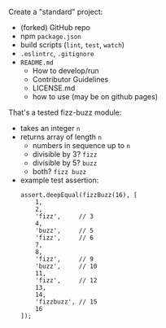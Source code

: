 Create a "standard" project:
* (forked) GitHub repo
* npm `package.json`
* build scripts (`lint`, `test`, `watch`)
* `.eslintrc`, `.gitignore`
* `README.md`
    * How to develop/run
    * Contributor Guidelines
    * LICENSE.md
    * how to use (may be on github pages)

That's a tested fizz-buzz module:
* takes an integer `n`
* returns array of length `n` 
    * numbers in sequence up to `n`
    * divisible by 3? `fizz`
    * divisible by 5? `buzz`
    * both? `fizz buzz`
* example test assertion:
    ```
    assert.deepEqual(fizzBuzz(16), [
        1, 
        2, 
        'fizz',     // 3
        4, 
        'buzz',     // 5
        'fizz',     // 6
        7, 
        8, 
        'fizz',     // 9
        'buzz',     // 10
        11,
        'fizz',     // 12
        13,
        14,
        'fizzbuzz', // 15
        16
    ]);
    ```
